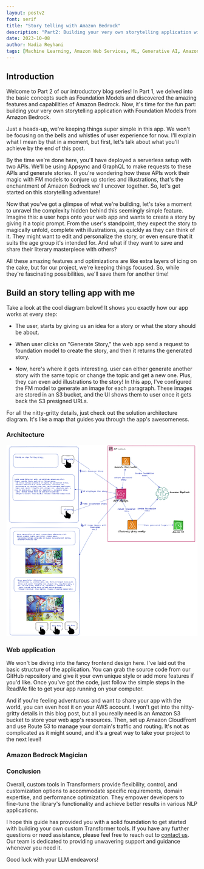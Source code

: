 ```yaml
---
layout: postv2
font: serif
title: "Story telling with Amazon Bedrock"
description: "Part2: Building your very own storytelling application with Foundation Models from Amazon Bedrock"
date: 2023-10-08
author: Nadia Reyhani
tags: [Machine Learning, Amazon Web Services, ML, Generative AI, Amazon Bedrock, AWS]
---
```


## Introduction

Welcome to Part 2 of our introductory blog series! In Part 1, we delved into the basic concepts such as Foundation Models and discovered the amazing features and capabilities of Amazon Bedrock. Now, it's time for the fun part: building your very own storytelling application with Foundation Models from Amazon Bedrock.

Just a heads-up, we're keeping things super simple in this app. We won't be focusing on the bells and whistles of user experience for now. I'll explain what I mean by that in a moment, but first, let's talk about what you'll achieve by the end of this post.

By the time we're done here, you'll have deployed a serverless setup with two APIs. We'll be using Appsync and GraphQL to make requests to these APIs and generate stories. If you're wondering how these APIs work their magic with FM models to conjure up stories and illustrations, that's the enchantment of Amazon Bedrock we'll uncover together. So, let's get started on this storytelling adventure! 

Now that you've got a glimpse of what we're building, let's take a moment to unravel the complexity hidden behind this seemingly simple feature. Imagine this: a user hops onto your web app and wants to create a story by giving it a topic prompt. From the user's standpoint, they expect the story to magically unfold, complete with illustrations, as quickly as they can think of it. They might want to edit and personalize the story, or even ensure that it suits the age group it's intended for. And what if they want to save and share their literary masterpiece with others?

All these amazing features and optimizations are like extra layers of icing on the cake, but for our project, we're keeping things focused. So, while they're fascinating possibilities, we'll save them for another time!

## Build an story telling app with me 

Take a look at the cool diagram below! It shows you exactly how our app works at every step:

- The user, starts by giving us an idea for a story or what the story should be about.

- When user clicks on "Generate Story," the web app send a request to foundation model to create the story, and then it returns the generated story.

- Now, here's where it gets interesting. user can either generate another story with the same topic or change the topic and get a new one. Plus, they can even add illustrations to the story! In this app, I've configured the FM model to generate an image for each paragraph. These images are stored in an S3 bucket, and the UI shows them to user once it gets back the S3 presigned URLs.

For all the nitty-gritty details, just check out the solution architecture diagram. It's like a map that guides you through the app's awesomeness.


### Architecture

![Solution Diagram](/img/bedrock/solution_diagram.png)

### Web application

We won't be diving into the fancy frontend design here. I've laid out the basic structure of the application. You can grab the source code from our GitHub repository and give it your own unique style or add more features if you'd like. Once you've got the code, just follow the simple steps in the ReadMe file to get your app running on your computer.

And if you're feeling adventurous and want to share your app with the world, you can even host it on your AWS account. I won't get into the nitty-gritty details in this blog post, but all you really need is an Amazon S3 bucket to store your web app's resources. Then, set up Amazon CloudFront and use Route 53 to manage your domain's traffic and routing. It's not as complicated as it might sound, and it's a great way to take your project to the next level!


### Amazon Bedrock Magician



### Conclusion

Overall, custom tools in Transformers provide flexibility, control, and customization options to accommodate specific requirements, domain expertise, and performance optimization. They empower developers to fine-tune the library's functionality and achieve better results in various NLP applications.

I hope this guide has provided you with a solid foundation to get started with building your own custom Transformer tools. If you have any further questions or need assistance, please feel free to reach out to [contact us](https://mechanicalrock.io/lets-get-started). Our team is dedicated to providing unwavering support and guidance whenever you need it.

Good luck with your LLM endeavors!
